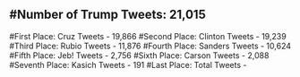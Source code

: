 #Number of Trump Tweets: 21,015
---
#First Place: Cruz Tweets - 19,866
#Second Place: Clinton Tweets - 19,239
#Third Place: Rubio Tweets - 11,876
#Fourth Place: Sanders Tweets - 10,624
#Fifth Place: Jeb! Tweets - 2,756
#Sixth Place: Carson Tweets - 2,088
#Seventh Place: Kasich Tweets - 191
#Last Place: Total Tweets -  
